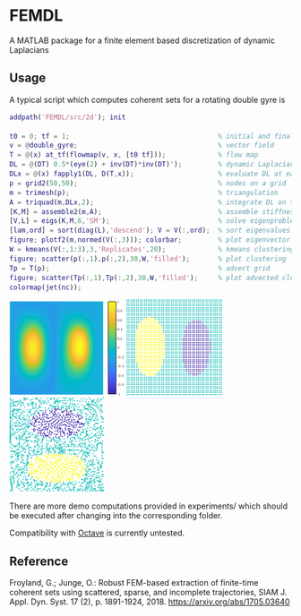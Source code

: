 # FEMDL

A MATLAB package for a finite element based discretization of dynamic Laplacians

## Usage
A typical script which computes coherent sets for a rotating double gyre is
```Matlab
addpath('FEMDL/src/2d'); init

t0 = 0; tf = 1;                                     % initial and final time
v = @double_gyre;                                   % vector field
T = @(x) at_tf(flowmap(v, x, [t0 tf]));             % flow map
DL = @(DT) 0.5*(eye(2) + inv(DT)*inv(DT)');         % dynamic Laplacian
DLx = @(x) fapply1(DL, D(T,x));                     % evaluate DL at each row of x
p = grid2(50,50);                                   % nodes on a grid
m = trimesh(p);                                     % triangulation
A = triquad(m,DLx,2);                               % integrate DL on triangles
[K,M] = assemble2(m,A);                             % assemble stiffness and mass matrix
[V,L] = eigs(K,M,6,'SM');                           % solve eigenproblem
[lam,ord] = sort(diag(L),'descend'); V = V(:,ord);  % sort eigenvalues
figure; plotf2(m,normed(V(:,3))); colorbar;         % plot eigenvector
W = kmeans(V(:,1:3),3,'Replicates',20);             % kmeans clustering
figure; scatter(p(:,1),p(:,2),30,W,'filled');       % plot clustering
Tp = T(p);                                          % advect grid
figure; scatter(Tp(:,1),Tp(:,2),30,W,'filled');     % plot advected clustering
colormap(jet(nc));
```
![eigenvector](https://github.com/gaioguy/FEMDL/blob/master/experiments/double_gyre/figures/dg1.png)
![clustering](https://github.com/gaioguy/FEMDL/blob/master/experiments/double_gyre/figures/dg2.png)
![advected clustering](https://github.com/gaioguy/FEMDL/blob/master/experiments/double_gyre/figures/dg3.png)

There are more demo computations provided in experiments/ which should be
executed after changing into the corresponding folder.

Compatibility with [Octave](https://octave.org) is currently untested.

## Reference
Froyland, G.; Junge, O.: Robust FEM-based extraction of finite-time coherent sets using scattered, sparse, and incomplete trajectories, SIAM J. Appl. Dyn. Syst. 17 (2), p. 1891-1924, 2018. https://arxiv.org/abs/1705.03640


